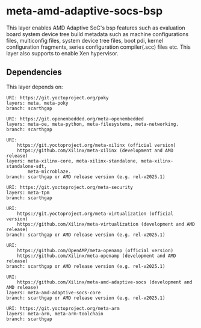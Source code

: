 # meta-amd-adaptive-socs-bsp

This layer enables AMD Adaptive SoC's bsp features such as evaluation board
system device tree build metadata such as machine configurations files, multiconfig
files, system device tree files, boot pdi, kernel configuration fragments, series
configuration compiler(.scc) files etc. This layer also supports to enable Xen
hypervisor.

## Dependencies

This layer depends on:

	URI: https://git.yoctoproject.org/poky
	layers: meta, meta-poky
	branch: scarthgap

	URI: https://git.openembedded.org/meta-openembedded
	layers: meta-oe, meta-python, meta-filesystems, meta-networking.
	branch: scarthgap

	URI:
        https://git.yoctoproject.org/meta-xilinx (official version)
        https://github.com/Xilinx/meta-xilinx (development and AMD release)
	layers: meta-xilinx-core, meta-xilinx-standalone, meta-xilinx-standalone-sdt,
	        meta-microblaze.
	branch: scarthgap or AMD release version (e.g. rel-v2025.1)

	URI: https://git.yoctoproject.org/meta-security
	layers: meta-tpm
	branch: scarthgap

	URI:
        https://git.yoctoproject.org/meta-virtualization (official version)
        https://github.com/Xilinx/meta-virtualization (development and AMD release)
	branch: scarthgap or AMD release version (e.g. rel-v2025.1)

	URI:
        https://github.com/OpenAMP/meta-openamp (official version)
        https://github.com/Xilinx/meta-openamp (development and AMD release)
	branch: scarthgap or AMD release version (e.g. rel-v2025.1)

	URI:
        https://github.com/Xilinx/meta-amd-adaptive-socs (development and AMD release)
	layers: meta-amd-adaptive-socs-core
	branch: scarthgap or AMD release version (e.g. rel-v2025.1)

	URI: https://git.yoctoproject.org/meta-arm
	layers: meta-arm, meta-arm-toolchain
	branch: scarthgap
